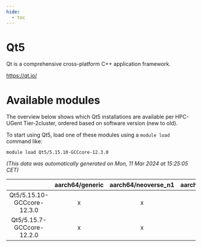 ```yaml
---
hide:
  - toc
---
```


Qt5
===


Qt is a comprehensive cross-platform C++ application framework.

https://qt.io/
# Available modules


The overview below shows which Qt5 installations are available per HPC-UGent Tier-2cluster, ordered based on software version (new to old).

To start using Qt5, load one of these modules using a `module load` command like:

```shell
module load Qt5/5.15.10-GCCcore-12.3.0
```

*(This data was automatically generated on Mon, 11 Mar 2024 at 15:25:05 CET)*  

| |aarch64/generic|aarch64/neoverse_n1|aarch64/neoverse_v1|x86_64/generic|x86_64/amd/zen2|x86_64/amd/zen3|x86_64/intel/haswell|x86_64/intel/skylake_avx512|
| :---: | :---: | :---: | :---: | :---: | :---: | :---: | :---: | :---: |
|Qt5/5.15.10-GCCcore-12.3.0|x|x|x|x|x|x|x|x|
|Qt5/5.15.7-GCCcore-12.2.0|x|x|x|x|x|x|x|x|
